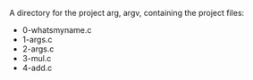 A directory for the project arg, argv, containing the project files:

* 0-whatsmyname.c
* 1-args.c
* 2-args.c
* 3-mul.c
* 4-add.c

